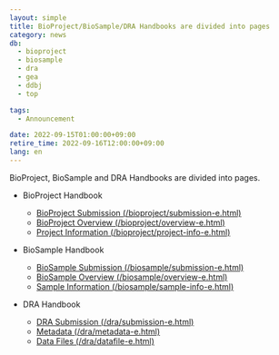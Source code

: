 ```yaml
---
layout: simple
title: BioProject/BioSample/DRA Handbooks are divided into pages
category: news
db:
  - bioproject
  - biosample
  - dra
  - gea
  - ddbj
  - top

tags:
  - Announcement

date: 2022-09-15T01:00:00+09:00
retire_time: 2022-09-16T12:00:00+09:00
lang: en
---
```


BioProject, BioSample and DRA Handbooks are divided into pages.

* BioProject Handbook
	* [BioProject Submission (/bioproject/submission-e.html)](/bioproject/submission-e.html)
	* [BioProject Overview (/bioproject/overview-e.html)](/bioproject/overview-e.html)
	* [Project Information (/bioproject/project-info-e.html)](/bioproject/project-info-e.html)

* BioSample Handbook
	* [BioSample Submission (/biosample/submission-e.html)](/biosample/submission-e.html)
	* [BioSample Overview (/biosample/overview-e.html)](/biosample/overview-e.html)
	* [Sample Information (/biosample/sample-info-e.html)](/biosample/sample-info-e.html)

* DRA Handbook
  * [DRA Submission (/dra/submission-e.html)](/dra/submission-e.html)
  * [Metadata (/dra/metadata-e.html)](/dra/metadata-e.html)
  * [Data Files (/dra/datafile-e.html)](/dra/datafile-e.html)